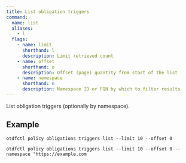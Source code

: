 ```yaml
---
title: List obligation triggers
command:
  name: list
  aliases:
    - l
  flags:
    - name: limit
      shorthand: l
      description: Limit retrieved count
    - name: offset
      shorthand: o
      description: Offset (page) quantity from start of the list
    - name: namespace
      shorthand: n
      description: Namespace ID or FQN by which to filter results
---
```


List obligation triggers (optionally by namespace).

## Example

```shell
otdfctl policy obligations triggers list --limit 10 --offset 0
```

```shell
otdfctl policy obligations triggers list --limit 10 --offset 0 --namespace "https://example.com
```
